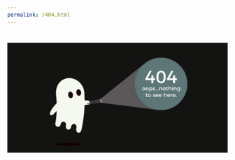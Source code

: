 ```yaml
---
permalink: /404.html
---
```


<h1 align="center">
	<img
		alt="error 404"
		src="https://raw.githubusercontent.com/CodingDuckmx/CodingDuckmx.github.io/main/404-error-page-examples-best.webp?sanitize=true">
</h1>
